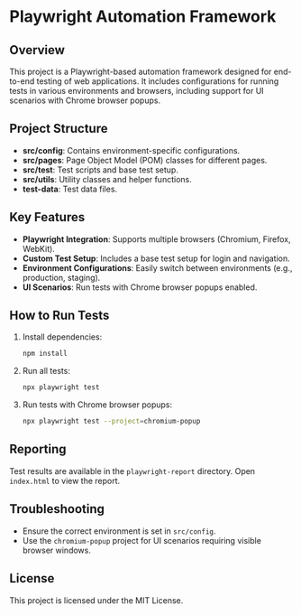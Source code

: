# Playwright Automation Framework

## Overview
This project is a Playwright-based automation framework designed for end-to-end testing of web applications. It includes configurations for running tests in various environments and browsers, including support for UI scenarios with Chrome browser popups.

## Project Structure
- **src/config**: Contains environment-specific configurations.
- **src/pages**: Page Object Model (POM) classes for different pages.
- **src/test**: Test scripts and base test setup.
- **src/utils**: Utility classes and helper functions.
- **test-data**: Test data files.

## Key Features
- **Playwright Integration**: Supports multiple browsers (Chromium, Firefox, WebKit).
- **Custom Test Setup**: Includes a base test setup for login and navigation.
- **Environment Configurations**: Easily switch between environments (e.g., production, staging).
- **UI Scenarios**: Run tests with Chrome browser popups enabled.

## How to Run Tests
1. Install dependencies:
   ```bash
   npm install
   ```
2. Run all tests:
   ```bash
   npx playwright test
   ```
3. Run tests with Chrome browser popups:
   ```bash
   npx playwright test --project=chromium-popup
   ```

## Reporting
Test results are available in the `playwright-report` directory. Open `index.html` to view the report.

## Troubleshooting
- Ensure the correct environment is set in `src/config`.
- Use the `chromium-popup` project for UI scenarios requiring visible browser windows.

## License
This project is licensed under the MIT License.